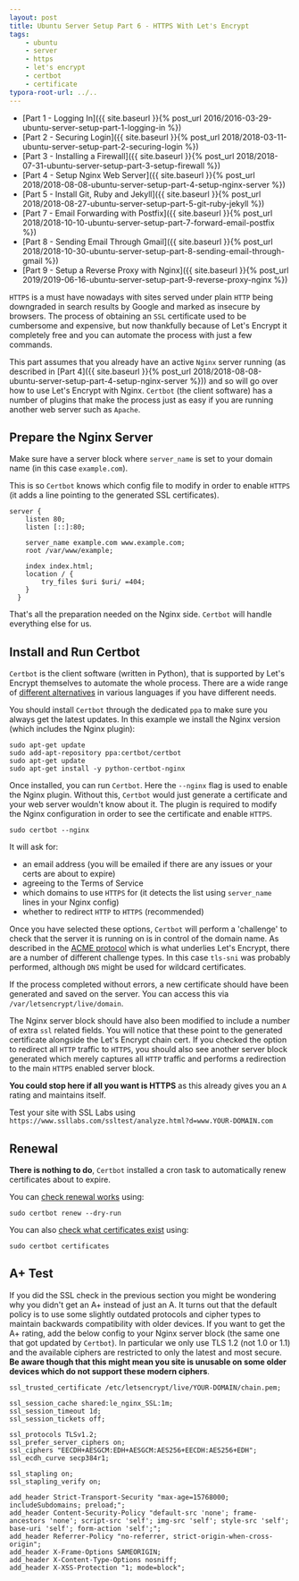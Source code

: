 ```yaml
---
layout: post
title: Ubuntu Server Setup Part 6 - HTTPS With Let's Encrypt
tags:
    - ubuntu
    - server
    - https
    - let's encrypt
    - certbot
    - certificate
typora-root-url: ../..
---
```


-   [Part 1 - Logging In]({{ site.baseurl }}{% post_url 2016/2016-03-29-ubuntu-server-setup-part-1-logging-in %})
-   [Part 2 - Securing Login]({{ site.baseurl }}{% post_url 2018/2018-03-11-ubuntu-server-setup-part-2-securing-login %})
-   [Part 3 - Installing a Firewall]({{ site.baseurl }}{% post_url 2018/2018-07-31-ubuntu-server-setup-part-3-setup-firewall %})
-   [Part 4 - Setup Nginx Web Server]({{ site.baseurl }}{% post_url 2018/2018-08-08-ubuntu-server-setup-part-4-setup-nginx-server %})
-   [Part 5 - Install Git, Ruby and Jekyll]({{ site.baseurl }}{% post_url 2018/2018-08-27-ubuntu-server-setup-part-5-git-ruby-jekyll %})
-   [Part 7 - Email Forwarding with Postfix]({{ site.baseurl }}{% post_url 2018/2018-10-10-ubuntu-server-setup-part-7-forward-email-postfix %})
-   [Part 8 - Sending Email Through Gmail]({{ site.baseurl }}{% post_url 2018/2018-10-30-ubuntu-server-setup-part-8-sending-email-through-gmail %})
-   [Part 9 - Setup a Reverse Proxy with Nginx]({{ site.baseurl }}{% post_url 2019/2019-06-16-ubuntu-server-setup-part-9-reverse-proxy-nginx %})

`HTTPS` is a must have nowadays with sites served under plain `HTTP` being downgraded in search results by Google and marked as insecure by browsers. The process of obtaining an `SSL` certificate used to be cumbersome and expensive, but now thankfully because of Let's Encrypt it completely free and you can automate the process with just a few commands.

This part assumes that you already have an active `Nginx` server running (as described in [Part 4]({{ site.baseurl }}{% post_url 2018/2018-08-08-ubuntu-server-setup-part-4-setup-nginx-server %})) and so will go over how to use Let's Encrypt with Nginx. `Certbot` (the client software) has a number of plugins that make the process just as easy if you are running another web server such as `Apache`.

## Prepare the Nginx Server

Make sure have a server block where `server_name` is set to your domain name (in this case `example.com`).

This is so `Certbot` knows which config file to modify in order to enable `HTTPS` (it adds a line pointing to the generated SSL certificates).

```nginx
server {
  	listen 80;
  	listen [::]:80;

  	server_name example.com www.example.com;
  	root /var/www/example;

  	index index.html;
  	location / {
  		try_files $uri $uri/ =404;
  	}
  }
```

That's all the preparation needed on the Nginx side. `Certbot` will handle everything else for us.

## Install and Run Certbot

`Certbot` is the client software (written in Python), that is supported by Let's Encrypt themselves to automate the whole process. There are a wide range of [different alternatives](https://letsencrypt.org/docs/client-options/) in various languages if you have different needs.

You should install `Certbot` through the dedicated `ppa` to make sure you always get the latest updates. In this example we install the Nginx version (which includes the Nginx plugin):

```shell
sudo apt-get update
sudo add-apt-repository ppa:certbot/certbot
sudo apt-get update
sudo apt-get install -y python-certbot-nginx
```

Once installed, you can run `Certbot`. Here the `--nginx` flag is used to enable the Nginx plugin. Without this, `Certbot` would just generate a certificate and your web server wouldn't know about it. The plugin is required to modify the Nginx configuration in order to see the certificate and enable `HTTPS`.

```shell
sudo certbot --nginx
```

It will ask for:

-   an email address (you will be emailed if there are any issues or your certs are about to expire)
-   agreeing to the Terms of Service
-   which domains to use `HTTPS` for (it detects the list using `server_name` lines in your Nginx config)
-   whether to redirect `HTTP` to `HTTPS` (recommended)

Once you have selected these options, `Certbot` will perform a 'challenge' to check that the server it is running on is in control of the domain name. As described in the [ACME protocol](https://github.com/ietf-wg-acme/acme/) which is what underlies Let's Encrypt, there are a number of different challenge types. In this case `tls-sni` was probably performed, although `DNS` might be used for wildcard certificates.

If the process completed without errors, a new certificate should have been generated and saved on the server. You can access this via `/var/letsencrypt/live/domain`.

The Nginx server block should have also been modified to include a number of extra `ssl` related fields. You will notice that these point to the generated certificate alongside the Let's Encrypt chain cert. If you checked the option to redirect all `HTTP` traffic to `HTTPS`, you should also see another server block generated which merely captures all `HTTP` traffic and performs a redirection to the main `HTTPS` enabled server block.

**You could stop here if all you want is HTTPS** as this already gives you an `A` rating and maintains itself.

Test your site with SSL Labs using `https://www.ssllabs.com/ssltest/analyze.html?d=www.YOUR-DOMAIN.com`

## Renewal

**There is nothing to do**, `Certbot` installed a cron task to automatically renew certificates about to expire.

You can [check renewal works](https://certbot.eff.org/docs/using.html#re-creating-and-updating-existing-certificates) using:

```shell
sudo certbot renew --dry-run
```

You can also [check what certificates exist](https://certbot.eff.org/docs/using.html#managing-certificates) using:

```shell
sudo certbot certificates
```

## A+ Test

If you did the SSL check in the previous section you might be wondering why you didn't get an A+ instead of just an A. It turns out that the default policy is to use some slightly outdated protocols and cipher types to maintain backwards compatibility with older devices. If you want to get the A+ rating, add the below config to your Nginx server block (the same one that got updated by `Certbot`). In particular we only use TLS 1.2 (not 1.0 or 1.1) and the available ciphers are restricted to only the latest and most secure. **Be aware though that this might mean you site is unusable on some older devices which do not support these modern ciphers**.

```nginx
ssl_trusted_certificate /etc/letsencrypt/live/YOUR-DOMAIN/chain.pem;

ssl_session_cache shared:le_nginx_SSL:1m;
ssl_session_timeout 1d;
ssl_session_tickets off;

ssl_protocols TLSv1.2;
ssl_prefer_server_ciphers on;
ssl_ciphers "EECDH+AESGCM:EDH+AESGCM:AES256+EECDH:AES256+EDH";
ssl_ecdh_curve secp384r1;

ssl_stapling on;
ssl_stapling_verify on;

add_header Strict-Transport-Security "max-age=15768000; includeSubdomains; preload;";
add_header Content-Security-Policy "default-src 'none'; frame-ancestors 'none'; script-src 'self'; img-src 'self'; style-src 'self'; base-uri 'self'; form-action 'self';";
add_header Referrer-Policy "no-referrer, strict-origin-when-cross-origin";
add_header X-Frame-Options SAMEORIGIN;
add_header X-Content-Type-Options nosniff;
add_header X-XSS-Protection "1; mode=block";
```
